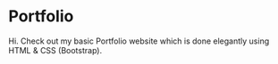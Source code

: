 # Portfolio
Hi. Check out my basic Portfolio website which is done elegantly using HTML &amp; CSS (Bootstrap). 
